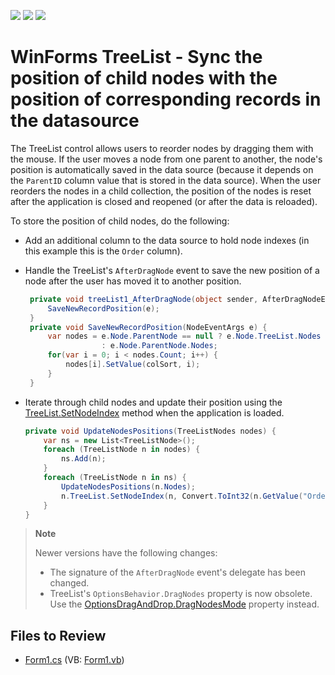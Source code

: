 <!-- default badges list -->
![](https://img.shields.io/endpoint?url=https://codecentral.devexpress.com/api/v1/VersionRange/128637290/15.2.4%2B)
[![](https://img.shields.io/badge/Open_in_DevExpress_Support_Center-FF7200?style=flat-square&logo=DevExpress&logoColor=white)](https://supportcenter.devexpress.com/ticket/details/E3577)
[![](https://img.shields.io/badge/📖_How_to_use_DevExpress_Examples-e9f6fc?style=flat-square)](https://docs.devexpress.com/GeneralInformation/403183)
<!-- default badges end -->

# WinForms TreeList - Sync the position of child nodes with the position of corresponding records in the datasource

The TreeList control allows users to reorder nodes by dragging them with the mouse. If the user moves a node from one parent to another, the node's position is automatically saved in the data source (because it depends on the `ParentID` column value that is stored in the data source). When the user reorders the nodes in a child collection, the position of the nodes is reset after the application is closed and reopened (or after the data is reloaded).

To store the position of child nodes, do the following:

* Add an additional column to the data source to hold node indexes (in this example this is the `Order` column).
* Handle the TreeList's `AfterDragNode` event to save the new position of a node after the user has moved it to another position.

  ```csharp
   private void treeList1_AfterDragNode(object sender, AfterDragNodeEventArgs e) {
       SaveNewRecordPosition(e);
   }
   private void SaveNewRecordPosition(NodeEventArgs e) {
       var nodes = e.Node.ParentNode == null ? e.Node.TreeList.Nodes
                   : e.Node.ParentNode.Nodes;
       for(var i = 0; i < nodes.Count; i++) {
           nodes[i].SetValue(colSort, i);
       }
   }
  ```
* Iterate through child nodes and update their position using the [TreeList.SetNodeIndex](https://docs.devexpress.com/WindowsForms/DevExpress.XtraTreeList.TreeList.SetNodeIndex(DevExpress.XtraTreeList.Nodes.TreeListNode-System.Int32)) method when the application is loaded.
   
   ```cs
   private void UpdateNodesPositions(TreeListNodes nodes) {
       var ns = new List<TreeListNode>();
       foreach (TreeListNode n in nodes) {
           ns.Add(n);
       }
       foreach (TreeListNode n in ns) {
           UpdateNodesPositions(n.Nodes);
           n.TreeList.SetNodeIndex(n, Convert.ToInt32(n.GetValue("Order")));
       }
   }
   ```

> **Note**
> 
> Newer versions have the following changes:
> * The signature of the `AfterDragNode` event's delegate has been changed.
> * TreeList's `OptionsBehavior.DragNodes` property is now obsolete. Use the [OptionsDragAndDrop.DragNodesMode](https://docs.devexpress.com/WindowsForms/DevExpress.XtraTreeList.TreeListOptionsDragAndDrop.DragNodesMode) property instead.


## Files to Review

* [Form1.cs](./CS/Q351285/Form1.cs) (VB: [Form1.vb](./VB/Q351285/Form1.vb))

